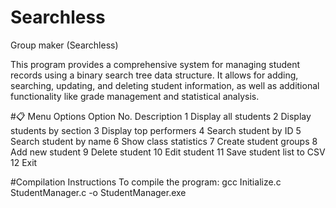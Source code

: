 # Searchless
Group maker (Searchless)

This program provides a comprehensive system for managing student records using a binary search tree data structure. It allows for adding, searching, updating, and deleting student information, as well as additional functionality like grade management and statistical analysis.

#📋 Menu Options
  Option No.	  Description
  1	            Display all students
  2	            Display students by section
  3	            Display top performers
  4	            Search student by ID
  5	            Search student by name
  6	            Show class statistics
  7	            Create student groups
  8	            Add new student
  9	            Delete student
  10	          Edit student
  11	          Save student list to CSV
  12	                 Exit

#Compilation Instructions
To compile the program:
gcc Initialize.c StudentManager.c -o StudentManager.exe
